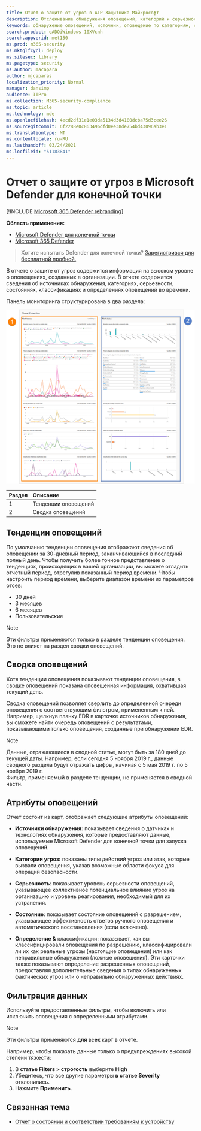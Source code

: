 ```yaml
---
title: Отчет о защите от угроз в ATP Защитника Майкрософт
description: Отслеживание обнаружения оповещений, категорий и серьезности с помощью отчета о защите от угроз
keywords: обнаружение оповещений, источник, оповещение по категориям, серьезность оповещения, классификация оповещений, определение
search.product: eADQiWindows 10XVcnh
search.appverid: met150
ms.prod: m365-security
ms.mktglfcycl: deploy
ms.sitesec: library
ms.pagetype: security
ms.author: macapara
author: mjcaparas
localization_priority: Normal
manager: dansimp
audience: ITPro
ms.collection: M365-security-compliance
ms.topic: article
ms.technology: mde
ms.openlocfilehash: 4ecd2df31e1e03da5134d3d4180dcba75d3cee26
ms.sourcegitcommit: 6f2288e0c863496dfd0ee38de754bd43096ab3e1
ms.translationtype: MT
ms.contentlocale: ru-RU
ms.lasthandoff: 03/24/2021
ms.locfileid: "51183841"
---
```

# <a name="threat-protection-report-in-microsoft-defender-for-endpoint"></a>Отчет о защите от угроз в Microsoft Defender для конечной точки

[!INCLUDE [Microsoft 365 Defender rebranding](../../includes/microsoft-defender.md)]


**Область применения:**
- [Microsoft Defender для конечной точки](https://go.microsoft.com/fwlink/p/?linkid=2154037)
- [Microsoft 365 Defender](https://go.microsoft.com/fwlink/?linkid=2118804)


> Хотите испытать Defender для конечной точки? [Зарегистрився для бесплатной пробной.](https://www.microsoft.com/microsoft-365/windows/microsoft-defender-atp?ocid=docs-wdatp-pullalerts-abovefoldlink) 

В отчете о защите от угроз содержится информация на высоком уровне о оповещениях, созданных в организации. В отчете содержатся сведения об источниках обнаружения, категориях, серьезности, состояниях, классификациях и определениях оповещений во времени.

Панель мониторинга структурирована в два раздела:

![Изображение отчета о защите от угроз](images/threat-protection-reports.png)

Раздел | Описание 
:---|:---
1 | Тенденции оповещений
2 | Сводка оповещений

## <a name="alert-trends"></a>Тенденции оповещений
По умолчанию тенденции оповещения отображают сведения об оповещении за 30-дневный период, заканчивающийся в последний полный день. Чтобы получить более точное представление о тенденциях, происходящих в вашей организации, вы можете отладить отчетный период, отрегулив показанный период времени. Чтобы настроить период времени, выберите диапазон времени из параметров отсев:

- 30 дней
- 3 месяцев
- 6 месяцев
- Пользовательские

>[!NOTE]
>Эти фильтры применяются только в разделе тенденции оповещения. Это не влияет на раздел сводки оповещений.


## <a name="alert-summary"></a>Сводка оповещений
Хотя тенденции оповещения показывают тенденции оповещения, в сводке оповещений показана оповещенная информация, охватившая текущий день.

 Сводка оповещений позволяет сверлить до определенной очереди оповещения с соответствующим фильтром, примененным к ней. Например, щелкнув планку EDR в карточке источников обнаружения, вы сможете найти очередь оповещений с результатами, показывающими только оповещения, созданные при обнаружении EDR. 

>[!NOTE]
>Данные, отражающиеся в сводной статье, могут быть за 180 дней до текущей даты. Например, если сегодня 5 ноября 2019 г., данные сводного раздела будут отражать цифры, начиная с 5 мая 2019 г. по 5 ноября 2019 г.<br>
> Фильтр, применяемый в разделе тенденции, не применяется в сводной части. 

## <a name="alert-attributes"></a>Атрибуты оповещений
Отчет состоит из карт, отображает следующие атрибуты оповещений:

- **Источники обнаружения:** показывает сведения о датчиках и технологиях обнаружения, которые предоставляют данные, используемые Microsoft Defender для конечной точки для запуска оповещений.

- **Категории угроз:** показаны типы действий угроз или атак, которые вызвали оповещения, указав возможные области фокуса для операций безопасности.

- **Серьезность**: показывает уровень серьезности оповещений, указывающее коллективное потенциальное влияние угроз на организацию и уровень реагирования, необходимый для их устранения.

- **Состояние**: показывает состояние оповещений с разрешением, указывающее эффективность ответов ручного оповещения и автоматического восстановления (если включено). 

- **Определение &** классификации: показывает, как вы классифицировали оповещения по разрешению, классифицировали ли их как реальные угрозы (настоящие оповещения) или как неправильные обнаружения (ложные оповещения). Эти карточки также показывают определение разрешенных оповещений, предоставляя дополнительные сведения о типах обнаруженных фактических угроз или о неправильно обнаруженных действиях.


 

## <a name="filter-data"></a>Фильтрация данных

Используйте предоставленные фильтры, чтобы включить или исключить оповещения с определенными атрибутами.

>[!NOTE]
>Эти фильтры применяются **для всех** карт в отчете.

Например, чтобы показать данные только о предупреждениях высокой степени тяжести:

1. В **статье Filters > строгость** выберите **High**
2. Убедитесь, что все другие параметры **в статье Severity** отклонились.
3. Нажмите **Применить**. 

## <a name="related-topic"></a>Связанная тема
- [Отчет о состоянии и соответствии требованиям к устройству](machine-reports.md)
